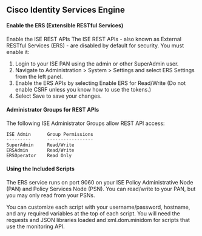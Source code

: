 ## **Cisco Identity Services Engine**

#### Enable the ERS (Extensible RESTful Services)

Enable the ISE REST APIs
The ISE REST APIs - also known as External RESTful Services (ERS) - are disabled by default for security. You must enable it:

1. Login to your ISE PAN using the admin or other SuperAdmin user.
2. Navigate to Administration > System > Settings and select ERS Settings from the left panel.
3. Enable the ERS APIs by selecting Enable ERS for Read/Write (Do not enable CSRF unless you know how to use the tokens.)
4. Select Save to save your changes.

#### Administrator Groups for REST APIs

The following ISE Administrator Groups allow REST API access:

	ISE Admin      Group Permissions
	---------      -----------------
	SuperAdmin     Read/Write
	ERSAdmin       Read/Write
	ERSOperator    Read Only

#### Using the Included Scripts

The ERS service runs on port 9060 on your ISE Policy Administrative Node (PAN) and Policy Services Node (PSN).  You can read/write to your PAN, but you may only read from your PSNs.

You can customize each script with your username/password, hostname, and any required variables at the top of each script.  You will need the requests and JSON libraries loaded and xml.dom.minidom for scripts that use the monitoring API.
